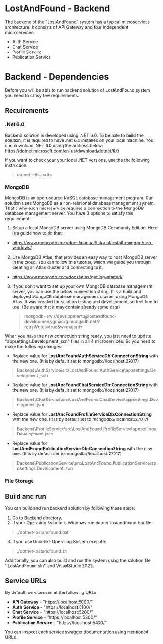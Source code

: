 # LostAndFound - Backend
The backend of the "LostAndFound" system has a typical microservices architecture. It consists of API Gateway and four independent microservices: 
* Auth Service
* Chat Service
* Profile Service
* Publication Service


# Backend - Dependencies
Before you will be able to run backend solution of LostAndFound system you need to satisy few requirements.

## Requirements

### .Net 6.0
Backend solution is developed using .NET 6.0. To be able to build the solution, it is required to have .net 6.0 installed on your local machine. 
You can download .NET 6.0 using the address below:
https://dotnet.microsoft.com/en-us/download/dotnet/6.0

If you want to check your your local .NET versions, use the the following instruction:
> dotnet --list-sdks


### MongoDB
MongoDB is an open-source NoSQL database management program. Our solution uses MongoDB as a non-relational database management system.
That's why each microservice requires a connection to the MongoDB database management server. You have 3 options to satisfy this requirement:

1. Setup a local MongoDB server using MongoDB Community Edition. Here is a guide how to do that:
* https://www.mongodb.com/docs/manual/tutorial/install-mongodb-on-windows/

2. Use MongoDB Atlas, that provides an easy way to host MongoDB server in the cloud. You can follow this tutorial, which will guide you through creating an Atlas cluster and connecting to it.
* https://www.mongodb.com/docs/atlas/getting-started/

3. If you don't want to set up your own MongoDB database management server, you can use the below connection string. It is a build and deployed MongoDB database management cluster, using MongoDB Atlas.
It was created for solution testing and development, so feel free to use. (Be aware that it may contain already some data)
	> mongodb+srv://development:<password>@lostandfound-developmen.ygmxcvg.mongodb.net/?retryWrites=true&w=majority

When you have the new connection string ready, you just need to update "appsettings.Development.json" files in all 4 microservices. So you need to make the following changes:
* Replace value for **LostAndFoundAuthServiceDb:ConnectionString** with the new one. (It is by default set to mongodb://localhost:27017)
> Backend\AuthService\src\LostAndFound.AuthService\appsettings.Development.json
* Replace value for **LostAndFoundChatServiceDb:ConnectionString** with the new one. (It is by default set to mongodb://localhost:27017)
> Backend\ChatService\src\LostAndFound.ChatService\appsettings.Development.json
* Replace value for **LostAndFoundProfileServiceDb:ConnectionString** with the new one. (It is by default set to mongodb://localhost:27017)
> Backend\ProfileService\src\LostAndFound.ProfileService\appsettings.Development.json
* Replace value for **LostAndFoundPublicationServiceDb:ConnectionString** with the new one. (It is by default set to mongodb://localhost:27017)
> Backend\PublicationService\src\LostAndFound.PublicationService\appsettings.Development.json


### File Storage





## Build and run
You can build and run backend solution by following these steps:
1. Go to Backend directory.
2. If your Operating System is Windows run dotnet-lostandfound.bat file:
> ./dotnet-lostandfound.bat
3. If you use Unix-like Operating System execute:
> ./dotnet-lostandfound.sh

Additionally, you can also build and run the system using the solution file ''LostAndFound.sln'' and VisualStudio 2022.

## Service URLs
By default, services run at the following URLs:
* **API Gateway** - "https://localhost:5000/"
* **Auth Service** - "https://localhost:5100/"
* **Chat Service** - "https://localhost:5200/"
* **Profile Service** - "https://localhost:5300/"
* **Publication Service** - "https://localhost:5400/"

You can inspect each service swagger documentation using mentioned URLs.
